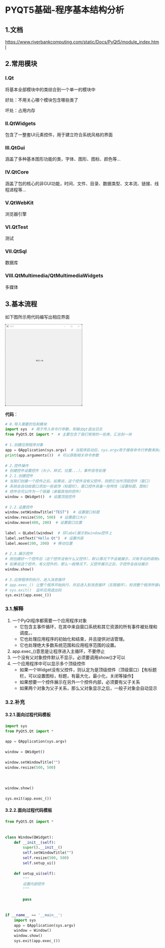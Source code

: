 # PYQT5基础-程序基本结构分析

## 1.文档

https://www.riverbankcomputing.com/static/Docs/PyQt5/module_index.html

## 2.常用模块

### Ⅰ.Qt

将基本全部模块中的类综合到一个单一的模块中

好处：不用关心哪个模块包含哪些类了

坏处：占用内存

### Ⅱ.QtWidgets

包含了一整套UI元素控件，用于建立符合系统风格的界面

### Ⅲ.QtGui

涵盖了多种基本图形功能的类，字体、图形、图标、颜色等...

### Ⅳ.QtCore

涵盖了包的核心的非GUI功能，时间、文件、目录、数据类型、文本流、链接、线程进程等...

### Ⅴ.QtWebKit

浏览器引擎

### Ⅵ.QtTest

测试

### Ⅶ.QtSql

数据库

### Ⅷ.QtMultimedia/QtMultimediaWidgets

多媒体

## 3.基本流程

如下图所示用代码编写出相应界面

<img src="../../src/11.python桌面编程/1.案例.png" alt="演示界面" style="zoom: 50%;" />

**代码**：

```python
# 0.导入需要的包和模块
import sys  # 用于传入命令行参数，和输出qt退出日志
from PyQt5.Qt import *  # 主要包含了我们常用的一些类，汇总到一块

# 1.创建应用程序对象
app = QApplication(sys.argv)  # 当程序启动后，sys.argv用于接收命令行参数来执行不同的业务逻辑
print(app.arguments())  # 可以获取相关命令参数

# 2.控件操作
# 创建控件设置控件（大小，样式，位置...），事件信号处理
# 2.1.创建控件
# 当我们创建一个控件之后，如果说，这个控件没有父控件，则把它当作顶层控件（窗口）
# 系统会自动给窗口添加一些装饰（标题栏），窗口控件具备一些特性（设置标题，图标）
# 控件也可以作为一个容器（承载其他的控件）
window = QWidget()  # 设置顶层控件

# 2.2.设置控件
window.setWindowTitle("TEST")  # 设置窗口标题
window.resize(500, 500)  # 设置窗口大小
window.move(400, 200)  # 设置窗口位置

label = QLabel(window)  # 将label展示到window控件上
label.setText("Hello Qt")  # 设置内容
label.move(200, 200)  # 移动位置

# 2.3.展示控件
# 刚创建好一个控件后（这个控件没有什么父控件），默认情况下不会被展示，只有手动的调用show()才可以
# 如果说这个控件，有父控件的，那么一般情况下，父控件展示之后，子控件会自动展示
window.show()

# 3.应用程序的执行，进入消息循环
# app.exec_() 让整个程序开始执行，并且进入到消息循环（无限循环），检测整个程序所接收到的用户的交互信息
# sys.exit()  监听应用退出码
sys.exit(app.exec_())
```

### 3.1.解释

1. 一个PyQt程序都需要一个应用程序对象
   - 它包含主事件循环，在其中来自窗口系统和其它资源的所有事件被处理和调度。、
   - 它也处理应用程序的初始化和结束，并且提供对话管理。
   - 它也处理绝大多数系统范围和应用程序范围的设置。
2. app.exec_()意思是让程序进入主循环，不要停止
3. 一个没有父对象控件默认不显示，必须要调用show()才可以
4. 一个应用程序中可以显示多个顶级控件
   - 如果一个Widget没有父控件，则认定为是顶级控件（顶级窗口）【有标题栏，可以设置图标，标题，有最大化，最小化，关闭等操作】
   - 如果想要一个控件展示在另外一个控件内部，必须要有父子关系
   - 如果两个对象为父子关系，那么父对象显示之后，一般子对象会自动显示

### 3.2.补充

#### 3.2.1.面向过程代码模板

```python
import sys
from PyQt5.Qt import *

app = QApplication(sys.argv)

window = QWidget()

window.setWindowTitle("")
window.resize(500, 500)



window.show()

sys.exit(app.exec_())
```

#### 3.2.2.面向过程代码模板

```python
from PyQt5.Qt import *


class Window(QWidget):
    def __init__(self):
        super().__init__()
        self.setWindowTitle("")
        self.resize(500, 500)
        self.setup_ui()

    def setup_ui(self):
        """
        设置内部控件
        """
        
        pass


if __name__ == '__main__':
    import sys
    app = QApplication(sys.argv)
    window = Window()
    window.show()
    sys.exit(app.exec_())
```















